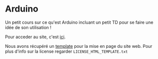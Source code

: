 # Arduino
Un petit cours sur ce qu'est Arduino incluant un petit TD pour se faire une idée de son utilisation !

Pour acceder au site, c'est [içi](https://anthagonas.github.io/arduino/).

Nous avons récupéré un [template](https://html5up.net/) pour la mise en page du site web. Pour plus d'info sur la license regarder `LICENSE_HTML_TEMPLATE.txt`